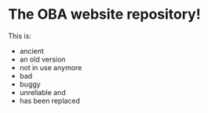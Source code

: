 # The OBA website repository!
This is:
- ancient
- an old version
- not in use anymore
- bad
- buggy
- unreliable
and
- has been replaced
